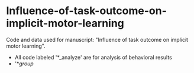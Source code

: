 # Influence-of-task-outcome-on-implicit-motor-learning

Code and data used for manuscript: "Influence of task outcome on implicit motor learning".

* All code labeled '*_analyze' are for analysis of behavioral results
* '*_group_
